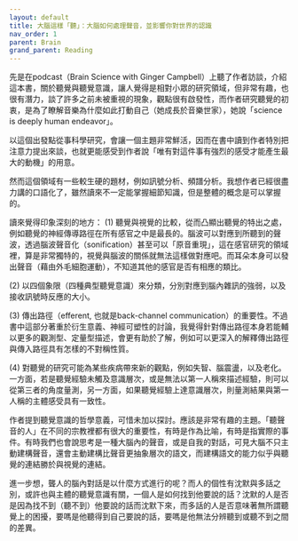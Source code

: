```yaml
---
layout: default
title: 大腦這樣「聽」：大腦如何處理聲音，並影響你對世界的認識
nav_order: 1
parent: Brain
grand_parent: Reading
---
```

先是在podcast（Brain Science with Ginger Campbell）上聽了作者訪談，介紹這本書，關於聽覺與聽覺意識，讓人覺得是相對小眾的研究領域，但非常有趣，也很有潛力，談了許多之前未被重視的現象，觀點很有啟發性，而作者研究聽覺的初衷，是為了瞭解音樂為什麼如此打動自己（她成長於音樂世家），她說「science is deeply human endeavor」。

以這個出發點從事科學研究，會讓一個主題非常鮮活，因而在書中讀到作者特別把注意力提出來談，也就更能感受到作者說「唯有對這件事有強烈的感受才能產生最大的動機」的用意。

然而這個領域有一些較生硬的題材，例如訊號分析、頻譜分析。我想作者已經很盡力講的口語化了，雖然讀來不一定能掌握細節知識，但是整體的概念是可以掌握的。

讀來覺得印象深刻的地方：
(1) 聽覺與視覺的比較，從而凸顯出聽覺的特出之處，例如聽覺的神經傳導路徑在所有感官之中是最長的。腦波可以對應到所聽到的聲波，透過腦波聲音化（sonification）甚至可以「原音重現」，這在感官研究的領域裡，算是非常獨特的，視覺與腦波的關係就無法這樣做對應吧。而耳朵本身可以發出聲音（藉由外毛細胞運動），不知道其他的感官是否有相應的類比。

(2) 以四個象限（四種典型聽覺意識）來分類，分別對應到腦內雜訊的強弱，以及接收訊號時反應的大小。

(3) 傳出路徑（efferent, 也就是back-channel communication）的重要性。不過書中這部分著重於衍生意義、神經可塑性的討論，我覺得針對傳出路徑本身若能輔以更多的觀測型、定量型描述，會更有助於了解，例如可以更深入的解釋傳出路徑與傳入路徑具有怎樣的不對稱性質。

(4) 對聽覺的研究可能為某些疾病帶來新的觀點，例如失智、腦震盪，以及老化。一方面，若是聽覺經驗未觸及意識層次，或是無法以第一人稱來描述經驗，則可以從第三者的角度量測，另一方面，如果聽覺經驗上達意識層次，則量測結果與第一人稱的主體感受具有一致性。

作者提到聽覺意識的哲學意義，可惜未加以探討。應該是非常有趣的主題。「聽聲音的人」在不同的宗教裡都有很大的重要性，有時是作為比喻，有時是指實際的事件。有時我們也會說思考是一種大腦內的聲音，或是自我的對話，可見大腦不只主動建構聲音，還會主動建構比聲音更抽象層次的語文，而建構語文的能力似乎與聽覺的連結勝於與視覺的連結。

進一步想，聾人的腦內對話是以什麼方式進行的呢？而人的個性有沈默與多話之別，或許也與主體的聽覺意識有關，一個人是如何找到他要說的話？沈默的人是否是因為找不到（聽不到）他要說的話而沈默下來，而多話的人是否意味著無所謂聽覺上的困擾，要嗎是他聽得到自己要說的話，要嗎是他無法分辨聽到或聽不到之間的差異。

